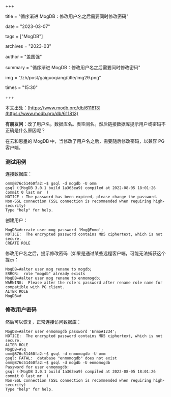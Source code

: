 +++

title = "循序渐进 MogDB：修改用户名之后需要同时修改密码" 

date = "2023-03-07" 

tags = ["MogDB"] 

archives = "2023-03" 

author = "盖国强" 

summary = "循序渐进 MogDB：修改用户名之后需要同时修改密码"

img = "/zh/post/gaiguoqiang/title/img29.png" 

times = "15:30"

+++

本文出处：[https://www.modb.pro/db/611813](https://www.modb.pro/db/611813)



**有朋友问**：改了用户名。数据库名。表空间名。然后链接数据库提示用户或密码不正确是什么原因呢？

在云和恩墨的 MogDB 中，当修改了用户名之后，需要随后修改密码，以兼容 PG 客户端。

### 测试用例

连接数据库：

```
omm@876c51460fa2:~$ gsql -d mogdb -U omm
gsql ((MogDB 3.0.1 build 1a363ea9) compiled at 2022-08-05 18:01:26 commit 0 last mr  )
NOTICE : The password has been expired, please change the password. 
Non-SSL connection (SSL connection is recommended when requiring high-security)
Type "help" for help.
```

创建用户：

```
MogDB=#create user mog password 'Mog@Enmo';
NOTICE:  The encrypted password contains MD5 ciphertext, which is not secure.
CREATE ROLE
```

修改用户名之后，提示修改密码（如果是通过某些远程客户端，可能无法捕获这个提示：

```
MogDB=#alter user mog rename to mogdb;
ERROR:  role "mogdb" already exists
MogDB=#alter user mog rename to enmomogdb;
WARNING:  Please alter the role's password after rename role name for compatible with PG client.
ALTER ROLE
MogDB=#
```

### 修改用户密码

然后可以恢复，正常连接访问数据库：

```
MogDB=#alter user enmomogdb password 'Enmo#1234';
NOTICE:  The encrypted password contains MD5 ciphertext, which is not secure.
ALTER ROLE
MogDB=#\q
omm@876c51460fa2:~$ gsql -d enmomogdb -U omm
gsql: FATAL:  database "enmomogdb" does not exist
omm@876c51460fa2:~$ gsql -d mogdb -U enmomogdb
Password for user enmomogdb: 
gsql ((MogDB 3.0.1 build 1a363ea9) compiled at 2022-08-05 18:01:26 commit 0 last mr  )
Non-SSL connection (SSL connection is recommended when requiring high-security)
Type "help" for help.
```
